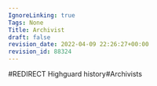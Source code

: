 ```yaml
---
IgnoreLinking: true
Tags: None
Title: Archivist
draft: false
revision_date: 2022-04-09 22:26:27+00:00
revision_id: 88324
---
```


#REDIRECT Highguard history#Archivists